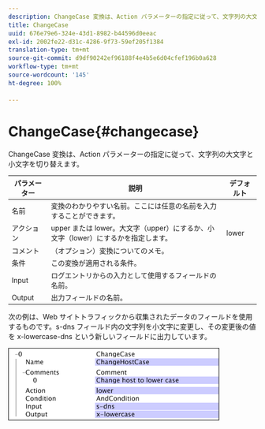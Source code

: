 ```yaml
---
description: ChangeCase 変換は、Action パラメーターの指定に従って、文字列の大文字と小文字を切り替えます。
title: ChangeCase
uuid: 676e79e6-324e-43d1-8982-b44596d0eeac
exl-id: 2002fe22-d31c-4286-9f73-59ef205f1384
translation-type: tm+mt
source-git-commit: d9df90242ef96188f4e4b5e6d04cfef196b0a628
workflow-type: tm+mt
source-wordcount: '145'
ht-degree: 100%

---
```


# ChangeCase{#changecase}

ChangeCase 変換は、Action パラメーターの指定に従って、文字列の大文字と小文字を切り替えます。

| パラメーター | 説明 | デフォルト |
|---|---|---|
| 名前 | 変換のわかりやすい名前。ここには任意の名前を入力することができます。 |  |
| アクション | upper または lower。大文字（upper）にするか、小文字（lower）にするかを指定します。 | lower |
| コメント | （オプション）変換についてのメモ。 |  |
| 条件 | この変換が適用される条件。 |  |
| Input | ログエントリからの入力として使用するフィールドの名前。 |  |
| Output | 出力フィールドの名前。 |  |

次の例は、Web サイトトラフィックから収集されたデータのフィールドを使用するものです。s-dns フィールド内の文字列を小文字に変更し、その変更後の値を x-lowercase-dns という新しいフィールドに出力しています。

![](assets/cfg_TransformationType_ChangeCase.png)
